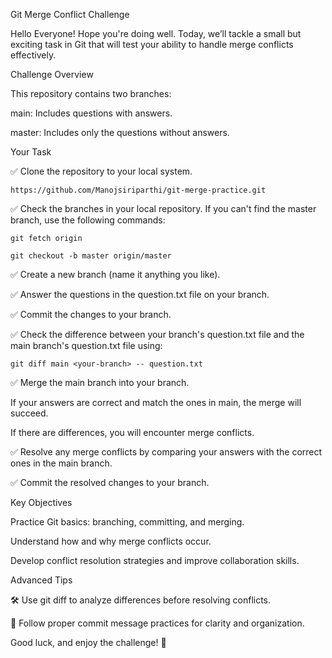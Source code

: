 Git Merge Conflict Challenge

Hello Everyone! Hope you're doing well. Today, we’ll tackle a small but exciting task in Git that will test your ability to handle merge conflicts effectively.

Challenge Overview

This repository contains two branches:

main: Includes questions with answers.

master: Includes only the questions without answers.

Your Task

✅ Clone the repository to your local system.

    https://github.com/Manojsiriparthi/git-merge-practice.git

✅ Check the branches in your local repository. If you can't find the master branch, use the following commands:

    git fetch origin

    git checkout -b master origin/master

✅ Create a new branch (name it anything you like).

✅ Answer the questions in the question.txt file on your branch.

✅ Commit the changes to your branch.

✅ Check the difference between your branch's question.txt file and the main branch's question.txt file using:

    git diff main <your-branch> -- question.txt

✅ Merge the main branch into your branch.

If your answers are correct and match the ones in main, the merge will succeed.

If there are differences, you will encounter merge conflicts.

✅ Resolve any merge conflicts by comparing your answers with the correct ones in the main branch.

✅ Commit the resolved changes to your branch.

Key Objectives

Practice Git basics: branching, committing, and merging.

Understand how and why merge conflicts occur.

Develop conflict resolution strategies and improve collaboration skills.

Advanced Tips

🛠️ Use git diff to analyze differences before resolving conflicts.

📜 Follow proper commit message practices for clarity and organization.

Good luck, and enjoy the challenge! 🚀



